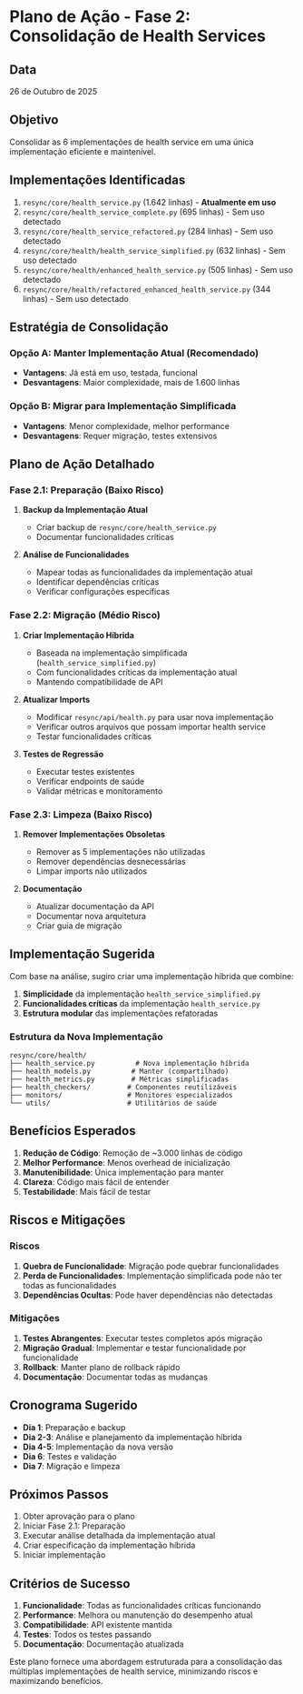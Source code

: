 # Plano de Ação - Fase 2: Consolidação de Health Services

## Data
26 de Outubro de 2025

## Objetivo
Consolidar as 6 implementações de health service em uma única implementação eficiente e maintenível.

## Implementações Identificadas
1. `resync/core/health_service.py` (1.642 linhas) - **Atualmente em uso**
2. `resync/core/health_service_complete.py` (695 linhas) - Sem uso detectado
3. `resync/core/health_service_refactored.py` (284 linhas) - Sem uso detectado
4. `resync/core/health/health_service_simplified.py` (632 linhas) - Sem uso detectado
5. `resync/core/health/enhanced_health_service.py` (505 linhas) - Sem uso detectado
6. `resync/core/health/refactored_enhanced_health_service.py` (344 linhas) - Sem uso detectado

## Estratégia de Consolidação

### Opção A: Manter Implementação Atual (Recomendado)
- **Vantagens**: Já está em uso, testada, funcional
- **Desvantagens**: Maior complexidade, mais de 1.600 linhas

### Opção B: Migrar para Implementação Simplificada
- **Vantagens**: Menor complexidade, melhor performance
- **Desvantagens**: Requer migração, testes extensivos

## Plano de Ação Detalhado

### Fase 2.1: Preparação (Baixo Risco)
1. **Backup da Implementação Atual**
   - Criar backup de `resync/core/health_service.py`
   - Documentar funcionalidades críticas

2. **Análise de Funcionalidades**
   - Mapear todas as funcionalidades da implementação atual
   - Identificar dependências críticas
   - Verificar configurações específicas

### Fase 2.2: Migração (Médio Risco)
1. **Criar Implementação Híbrida**
   - Baseada na implementação simplificada (`health_service_simplified.py`)
   - Com funcionalidades críticas da implementação atual
   - Mantendo compatibilidade de API

2. **Atualizar Imports**
   - Modificar `resync/api/health.py` para usar nova implementação
   - Verificar outros arquivos que possam importar health service
   - Testar funcionalidades críticas

3. **Testes de Regressão**
   - Executar testes existentes
   - Verificar endpoints de saúde
   - Validar métricas e monitoramento

### Fase 2.3: Limpeza (Baixo Risco)
1. **Remover Implementações Obsoletas**
   - Remover as 5 implementações não utilizadas
   - Remover dependências desnecessárias
   - Limpar imports não utilizados

2. **Documentação**
   - Atualizar documentação da API
   - Documentar nova arquitetura
   - Criar guia de migração

## Implementação Sugerida

Com base na análise, sugiro criar uma implementação híbrida que combine:

1. **Simplicidade** da implementação `health_service_simplified.py`
2. **Funcionalidades críticas** da implementação `health_service.py`
3. **Estrutura modular** das implementações refatoradas

### Estrutura da Nova Implementação
```
resync/core/health/
├── health_service.py          # Nova implementação híbrida
├── health_models.py          # Manter (compartilhado)
├── health_metrics.py         # Métricas simplificadas
├── health_checkers/         # Componentes reutilizáveis
├── monitors/                # Monitores especializados
└── utils/                   # Utilitários de saúde
```

## Benefícios Esperados

1. **Redução de Código**: Remoção de ~3.000 linhas de código
2. **Melhor Performance**: Menos overhead de inicialização
3. **Manutenibilidade**: Única implementação para manter
4. **Clareza**: Código mais fácil de entender
5. **Testabilidade**: Mais fácil de testar

## Riscos e Mitigações

### Riscos
1. **Quebra de Funcionalidade**: Migração pode quebrar funcionalidades
2. **Perda de Funcionalidades**: Implementação simplificada pode não ter todas as funcionalidades
3. **Dependências Ocultas**: Pode haver dependências não detectadas

### Mitigações
1. **Testes Abrangentes**: Executar testes completos após migração
2. **Migração Gradual**: Implementar e testar funcionalidade por funcionalidade
3. **Rollback**: Manter plano de rollback rápido
4. **Documentação**: Documentar todas as mudanças

## Cronograma Sugerido

- **Dia 1**: Preparação e backup
- **Dia 2-3**: Análise e planejamento da implementação híbrida
- **Dia 4-5**: Implementação da nova versão
- **Dia 6**: Testes e validação
- **Dia 7**: Migração e limpeza

## Próximos Passos

1. Obter aprovação para o plano
2. Iniciar Fase 2.1: Preparação
3. Executar análise detalhada da implementação atual
4. Criar especificação da implementação híbrida
5. Iniciar implementação

## Critérios de Sucesso

1. **Funcionalidade**: Todas as funcionalidades críticas funcionando
2. **Performance**: Melhora ou manutenção do desempenho atual
3. **Compatibilidade**: API existente mantida
4. **Testes**: Todos os testes passando
5. **Documentação**: Documentação atualizada

Este plano fornece uma abordagem estruturada para a consolidação das múltiplas implementações de health service, minimizando riscos e maximizando benefícios.
